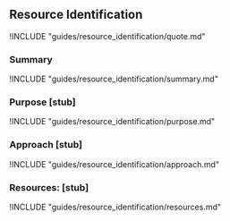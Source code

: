 ## Resource Identification

!INCLUDE "guides/resource_identification/quote.md"

### Summary

!INCLUDE "guides/resource_identification/summary.md"

### Purpose [stub]

!INCLUDE "guides/resource_identification/purpose.md"

### Approach [stub]

!INCLUDE "guides/resource_identification/approach.md"

### Resources: [stub]

!INCLUDE "guides/resource_identification/resources.md"
